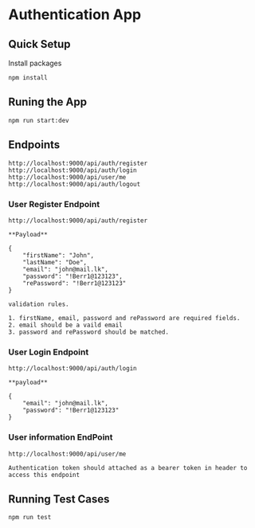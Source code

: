 # Authentication App

## Quick Setup

Install packages 
```
npm install
```

## Runing the App
```
npm run start:dev
```

## Endpoints
```
http://localhost:9000/api/auth/register
http://localhost:9000/api/auth/login
http://localhost:9000/api/user/me
http://localhost:9000/api/auth/logout
```

### User Register Endpoint
```
http://localhost:9000/api/auth/register

**Payload**

{
    "firstName": "John", 
    "lastName": "Doe",
    "email": "john@mail.lk", 
    "password": "!Berr1@123123", 
    "rePassword": "!Berr1@123123"
}

validation rules.

1. firstName, email, password and rePassword are required fields.
2. email should be a vaild email
3. password and rePassword should be matched.
```

### User Login Endpoint
```
http://localhost:9000/api/auth/login

**payload**

{
    "email": "john@mail.lk",
    "password": "!Berr1@123123"
}

```

### User information EndPoint
```
http://localhost:9000/api/user/me

Authentication token should attached as a bearer token in header to access this endpoint
```

## Running Test Cases

```
npm run test
```